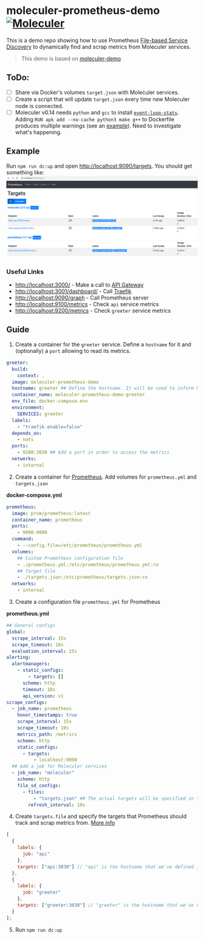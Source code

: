 # moleculer-prometheus-demo [![Moleculer](https://badgen.net/badge/Powered%20by/Moleculer/0e83cd)](https://moleculer.services)

This is a demo repo showing how to use Prometheus [File-based Service Discovery](https://prometheus.io/docs/guides/file-sd/) to dynamically find and scrap metrics from Moleculer services.

> This demo is based on [moleculer-demo](https://moleculer.services/docs/0.13/usage.html#Create-a-Moleculer-project)

## ToDo:

- [ ] Share via Docker's volumes `target.json` with Moleculer services.
- [ ] Create a script that will update `target.json` every time new Moleculer node is connected.
- [ ] Moleculer v0.14 needs `python` and `gcc` to install [`event-loop-stats`](https://github.com/bripkens/event-loop-stats). Adding `RUN apk add --no-cache python3 make g++` to Dockerfile produces multiple warnings (see an [example](media/warnings.png)). Need to investigate what's happening.

## Example

Run `npm run dc:up` and open [http://localhost:9090/targets](http://localhost:9090/targets). You should get something like:
![image](media/prometheus.png)

### Useful Links

- [http://localhost:3000/](http://localhost:3000/) - Make a call to [API Gateway](https://moleculer.services/docs/0.14/moleculer-web.html)
- [http://localhost:3001/dashboard/](http://localhost:3001/dashboard/) - Call [Traefik](https://traefik.io/)
- [http://localhost:9090/graph](http://localhost:9090/graph) - Call Prometheus server
- [http://localhost:9100/metrics](http://localhost:9100/metrics) - Check `api` service metrics
- [http://localhost:9200/metrics](http://localhost:9100/metrics) - Check `greeter` service metrics

## Guide

1. Create a container for the `greeter` service. Define a `hostname` for it and (optionally) a `port` allowing to read its metrics.

```yml
greeter:
  build:
    context: .
  image: moleculer-prometheus-demo
  hostname: greeter ## Define the hostname. It will be used to inform Prometheus
  container_name: moleculer-prometheus-demo-greeter
  env_file: docker-compose.env
  environment:
    SERVICES: greeter
  labels:
    - "traefik.enable=false"
  depends_on:
    - nats
  ports:
    - 9200:3030 ## Add a port in order to access the metrics
  networks:
    - internal
```

2. Create a container for [Prometheus](https://prometheus.io/). Add volumes for `prometheus.yml` and `targets.json`

**docker-compose.yml**

```yaml
prometheus:
  image: prom/prometheus:latest
  container_name: prometheus
  ports:
    - 9090:9090
  command:
    - --config.file=/etc/prometheus/prometheus.yml
  volumes:
    ## Custom Prometheus configuration file
    - ./prometheus.yml:/etc/prometheus/prometheus.yml:ro
    ## Target file
    - ./targets.json:/etc/prometheus/targets.json:ro
  networks:
    - internal
```

3. Create a configuration file `prometheus.yml` for Prometheus

**prometheus.yml**

```yml
## General configs
global:
  scrape_interval: 15s
  scrape_timeout: 10s
  evaluation_interval: 15s
alerting:
  alertmanagers:
    - static_configs:
        - targets: []
      scheme: http
      timeout: 10s
      api_version: v1
scrape_configs:
  - job_name: prometheus
    honor_timestamps: true
    scrape_interval: 15s
    scrape_timeout: 10s
    metrics_path: /metrics
    scheme: http
    static_configs:
      - targets:
          - localhost:9090
  ## Add a job for Moleculer services
  - job_name: "moleculer"
    scheme: http
    file_sd_configs:
      - files:
          - "targets.json" ## The actual targets will be specified in target.json file
        refresh_interval: 10s
```

4. Create `targets.file` and specify the targets that Prometheus should track and scrap metrics from. [More info](https://prometheus.io/docs/prometheus/latest/configuration/configuration/#file_sd_config)

```js
[
  {
    labels: {
      job: "api"
    },
    targets: ["api:3030"] // "api" is the hostname that we've defined in docker-compose.yml
  },
  {
    labels: {
      job: "greeter"
    },
    targets: ["greeter:3030"] // "greeter" is the hostname that we've defined in docker-compose.yml
  }
];
```

5. Run `npm run dc:up`
